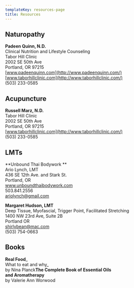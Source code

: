```yaml
---
templateKey: resources-page
title: Resources
---
```

Naturopathy
-----------

**Padeen Quinn, N.D.**  
Clinical Nutrition and Lifestyle Counseling  
Tabor Hill Clinic  
2002 SE 50th Ave  
Portland, OR 97215  
[www.padeenquinn.com](http://www.padeenquinn.com/)  
[www.taborhillclinic.com](http://www.taborhillclinic.com/)  
(503) 233-0585

Acupuncture
-----------

**Russell Marz, N.D.**  
Tabor Hill Clinic  
2002 SE 50th Ave  
Portland, OR 97215  
[www.taborhillclinic.com](http://www.taborhillclinic.com/)  
(503) 233-0585

LMTs
----

**Unbound Thai Bodywork **  
Ario Lynch, LMT  
436 SE 12th Ave. and Stark St.  
Portland, OR  
www.unboundthaibodywork.com  
503.841.2556  
[ariolynch@gmail.com](mailto:ariolynch@gmail.com)

**Margaret Hudson, LMT**  
Deep Tissue, Myofascial, Trigger Point, Facilitated Stretching  
1400 NW 23rd Ave, Suite 2B  
Portland OR  
shirlybean@mac.com  
(503) 754-0663

Books
-----

**Real Food**_  
What to eat and why_  
by Nina Planck**The Complete Book of Essential Oils  
and Aromatherapy**  
by Valerie Ann Worwood  
[  
](http://www.abundanthealthmassage.com/wp-content/uploads/2011/08/photo1.jpg)

